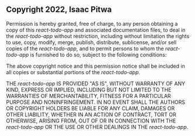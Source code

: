 ## Copyright 2022, Isaac Pitwa

Permission is hereby granted, free of charge, to any person obtaining a copy of this _*react-todo-app*_ and associated documentation files, to deal in the _*react-todo-app*_ without restriction, including without limitation the rights to use, copy, modify, merge, publish, distribute, sublicense, and/or sell copies of the _*react-todo-app*_, and to permit persons to whom the _*react-todo-app*_ is furnished to do so, subject to the following conditions:

The above copyright notice and this permission notice shall be included in all copies or substantial portions of the _*react-todo-app*_.

THE _*react-todo-app*_ IS PROVIDED "AS IS", WITHOUT WARRANTY OF ANY KIND, EXPRESS OR IMPLIED, INCLUDING BUT NOT LIMITED TO THE WARRANTIES OF MERCHANTABILITY, FITNESS FOR A PARTICULAR PURPOSE AND NONINFRINGEMENT. IN NO EVENT SHALL THE AUTHORS OR COPYRIGHT HOLDERS BE LIABLE FOR ANY CLAIM, DAMAGES OR OTHER LIABILITY, WHETHER IN AN ACTION OF CONTRACT, TORT OR OTHERWISE, ARISING FROM, OUT OF OR IN CONNECTION WITH THE _*react-todo-app*_ OR THE USE OR OTHER DEALINGS IN THE _*react-todo-app*_.
